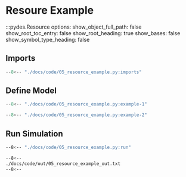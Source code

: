 # Resoure Example

:::pydes.Resource
    options:
        show_object_full_path: false
        show_root_toc_entry: false
        show_root_heading: true
        show_bases: false
        show_symbol_type_heading: false

## Imports

```py linenums="1"
--8<-- "./docs/code/05_resource_example.py:imports"
```

## Define Model

```py linenums="1"
--8<-- "./docs/code/05_resource_example.py:example-1"
```


```py linenums="1"
--8<-- "./docs/code/05_resource_example.py:example-2"
```

## Run Simulation

```bash
--8<-- "./docs/code/05_resource_example.py:run"
```


```bash
--8<--
./docs/code/out/05_resource_example_out.txt
--8<--
```
